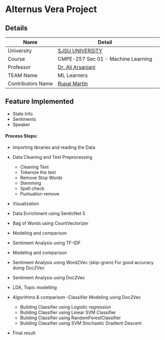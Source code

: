 # Alternus Vera Project

## Details

|Name | Detail| |
|---|---|---|
| University | [SJSU UNIVERSITY]( http://www.sjsu.edu/) |
| Course | CMPE-257 Sec 01 - Machine Learning|
|Professor| [Dr. Ali Arsanjani](ali.arsanjani@sjsu.edu) |
| TEAM Name | ML Learners |
| Contributors Name |[Rupal Martin](https://www.linkedin.com/in/rupal-martin//)  |   | 

 ## Feature Implemented
- State Info
- Sentiments
- Speaker

#### Process Steps: 
- Importing libraries and reading the Data 
- Data Cleaning and Text Preprocessing 
    - Cleaning Text 
    - Tokenize the text
    - Remove Stop Words
    - Stemming 
    - Spell check 
    - Puntuation remove 
  
- Visualization
- Data Enrichment using SenticNet 5
- Bag of Words using CountVectorizer
- Modeling and comparison 
- Sentiment Analysis using TF-IDF
- Modeling and comparison
- Sentiment Analysis using Word2Vec (skip-gram) For good accuracy doing Doc2Vec
- Sentiment Analysis using Doc2Vec 
- LDA, Topic modelling
- Algorithms & comparison
    -Classifier Modeling using Doc2Vec
    - Building Classifier using Logistic regression
    - Building Classifier using Linear SVM Classifier
    - Building Classifier using RandomForestClassifier
    - Building Classifier using SVM Stochastic Gradient Descent
- Final result 






